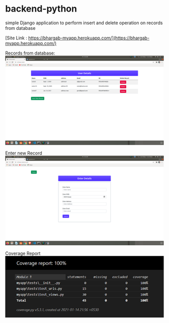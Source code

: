 # backend-python
simple Django application to perform insert and delete operation on records from database

 
[Site Link : https://bhargab-myapp.herokuapp.com/](https://bhargab-myapp.herokuapp.com/)

Records from database: 
![alt text](https://github.com/sarmabhargab/backend-python/blob/master/Screenshot%20from%202021-01-08%2013-24-59.png?raw=true)

Enter new Record
![alt text](https://github.com/sarmabhargab/backend-python/blob/master/Screenshot%20from%202021-01-08%2013-25-05.png?raw=true)

Coverage Report
![alt text](https://github.com/sarmabhargab/backend-python/blob/master/Screenshot_2021-01-15%20Coverage%20report.png)

